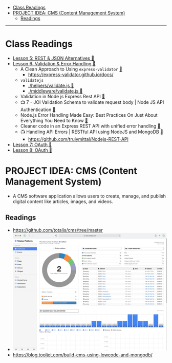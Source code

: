 - [Class Readings](#class-readings)
- [PROJECT IDEA: CMS (Content Management System)](#project-idea-cms-content-management-system)
  - [Readings](#readings)

--- 

# Class Readings

- [Lesson 5: REST & JSON Alternatives 🔗](https://cse341.netlify.app/lesson5)
- [Lesson 6: Validation & Error Handling 🔗](https://cse341.netlify.app/lesson6)
  - A Clean Approach to Using `express-validator` [🔗](https://dev.to/nedsoft/a-clean-approach-to-using-express-validator-8go)
    - https://express-validator.github.io/docs/
  - `validatejs`
    - [./helpers/validate.js 🔗](https://github.com/byui-cse/cse341-code-student/blob/L06-team-complete/helpers/validate.js)
    - [./middleware/validate.js 🔗](https://github.com/byui-cse/cse341-code-student/blob/L06-team-complete/middleware/validate.js)
  - Validation in Node js Express Rest API [🔗](https://www.tutsmake.com/validation-in-node-js-express-rest-api/)
  - 📺 7 - JOI Validation Schema to validate request body | Node JS API Authentication [🔗](https://www.youtube.com/watch?v=u9kxYilQ9l8)
  - Node.js Error Handling Made Easy: Best Practices On Just About Everything You Need to Know [🔗](https://sematext.com/blog/node-js-error-handling/)
  - Cleaner code in an Express REST API with unified error handling [🔗](https://www.codepedia.org/ama/cleaner-code-in-expressjs-rest-api-with-custom-error-handling)
  - 📺 Handling API Errors | RESTful API using NodeJS and MongoDB [🔗](https://www.youtube.com/watch?v=yNO-eA-8Fuo)
    - https://github.com/trulymittal/Nodejs-REST-API
- [Lesson 7: OAuth 🔗](https://cse341.netlify.app/lesson7)
- [Lesson 8: OAuth 🔗](https://cse341.netlify.app/lesson8)

# PROJECT IDEA: CMS (Content Management System)

- A CMS software application allows users to create, manage, and publish digital content like articles, images, and videos.

## Readings

- https://github.com/totaljs/cms/tree/master
 - ![alt text](am6l001bn41d.png)
- https://blog.tooljet.com/build-cms-using-lowcode-and-mongodb/
